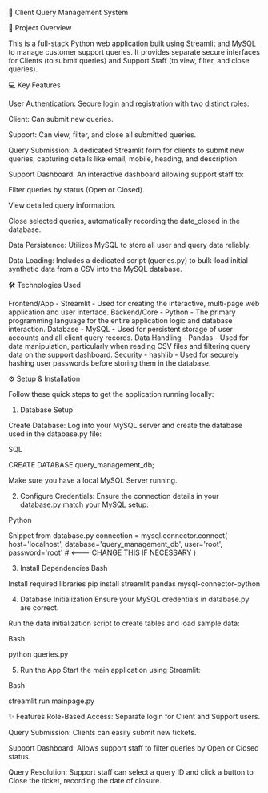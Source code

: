 📂 Client Query Management System

🚀 Project Overview

This is a full-stack Python web application built using Streamlit and MySQL to manage customer support queries. It provides separate secure interfaces for Clients (to submit queries) and Support Staff (to view, filter, and close queries).


💻 Key Features

User Authentication: Secure login and registration with two distinct roles:

Client: Can submit new queries.

Support: Can view, filter, and close all submitted queries.

Query Submission: A dedicated Streamlit form for clients to submit new queries, capturing details like email, mobile, heading, and description.

Support Dashboard: An interactive dashboard allowing support staff to:

Filter queries by status (Open or Closed).

View detailed query information.

Close selected queries, automatically recording the date_closed in the database.

Data Persistence: Utilizes MySQL to store all user and query data reliably.

Data Loading: Includes a dedicated script (queries.py) to bulk-load initial synthetic data from a CSV into the MySQL database.

🛠️ Technologies Used

Frontend/App  -	Streamlit  -	Used for creating the interactive, multi-page web application and user interface.
Backend/Core  -	Python	   -    The primary programming language for the entire application logic and database interaction.
Database      -	MySQL	   -    Used for persistent storage of user accounts and all client query records.
Data Handling -	Pandas	   -    Used for data manipulation, particularly when reading CSV files and filtering query data on the support dashboard.
Security      -	hashlib	   -    Used for securely hashing user passwords before storing them in the database.

⚙️ Setup & Installation

Follow these quick steps to get the application running locally:

1. Database Setup

Create Database: Log into your MySQL server and create the database used in the database.py file:

SQL

CREATE DATABASE query_management_db;

Make sure you have a local MySQL Server running.

2. Configure Credentials: Ensure the connection details in your database.py match your MySQL setup:

Python

Snippet from database.py
connection = mysql.connector.connect(
    host='localhost',
    database='query_management_db',
    user='root', 
    password='root' # <--- CHANGE THIS IF NECESSARY
)

3. Install Dependencies
Bash

 Install required libraries
pip install streamlit pandas mysql-connector-python

4. Database Initialization
Ensure your MySQL credentials in database.py are correct.

Run the data initialization script to create tables and load sample data:

Bash

python queries.py

5. Run the App
Start the main application using Streamlit:

Bash

streamlit run mainpage.py



✨ Features
Role-Based Access: Separate login for Client and Support users.

Query Submission: Clients can easily submit new tickets.

Support Dashboard: Allows support staff to filter queries by Open or Closed status.

Query Resolution: Support staff can select a query ID and click a button to Close the ticket, recording the date of closure.






